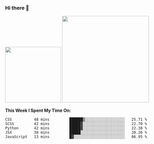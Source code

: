 ### Hi there 👋

<!--
**nestor22/nestor22** is a ✨ _special_ ✨ repository because its `README.md` (this file) appears on your GitHub profile.

Here are some ideas to get you started:

- 🔭 I’m currently working on ...
- 🌱 I’m currently learning ...
- 👯 I’m looking to collaborate on ...
- 🤔 I’m looking for help with ...
- 💬 Ask me about ...
- 📫 How to reach me: ...
- 😄 Pronouns: ...
- ⚡ Fun fact: ...
-->


<img height="180em" src="https://github-readme-stats.vercel.app/api?username=nestor22&show_icons=true&hide_border=true&&count_private=true&include_all_commits=true&theme=radical" />
<img height="280em" src="https://github-readme-stats.vercel.app/api/top-langs/?username=nestor22&layout=compact)](https://github.com/nestor22/github-readme-stats&theme=radical"  />



**This Week I Spent My Time On:**
<!--START_SECTION:waka-->
```text
CSS          48 mins         ██████▒░░░░░░░░░░░░░░░░░░   25.71 % 
SCSS         42 mins         █████▓░░░░░░░░░░░░░░░░░░░   22.70 % 
Python       42 mins         █████▓░░░░░░░░░░░░░░░░░░░   22.38 % 
JSX          38 mins         █████░░░░░░░░░░░░░░░░░░░░   20.26 % 
JavaScript   13 mins         █▓░░░░░░░░░░░░░░░░░░░░░░░   06.95 % 
```
<!--END_SECTION:waka-->


